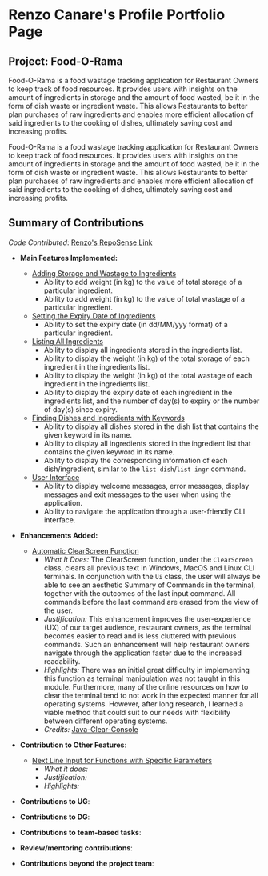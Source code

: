 # Renzo Canare's Profile Portfolio Page

## Project: Food-O-Rama
Food-O-Rama is a food wastage tracking application for
Restaurant Owners to keep track of food resources.
It provides users with insights on the amount of
ingredients in storage and the amount of food wasted,
be it in the form of dish waste or ingredient waste.
This allows Restaurants to better plan purchases of raw ingredients
and enables more efficient allocation of said ingredients to the cooking of dishes,
ultimately saving cost and increasing profits.

Food-O-Rama is a food wastage tracking application for Restaurant Owners to keep track of food resources. 
It provides users with insights on the amount of ingredients in storage and the amount of food wasted, be it in the form of dish waste or ingredient waste. 
This allows Restaurants to better plan purchases of raw ingredients and enables more efficient allocation of said ingredients to the cooking of dishes, ultimately saving cost and increasing profits.

## Summary of Contributions
*Code Contributed*: [Renzo's RepoSense Link](https://nus-cs2113-ay2122s1.github.io/tp-dashboard/?search=renzocanare&sort=groupTitle&sortWithin=title&timeframe=commit&mergegroup=&groupSelect=groupByRepos&breakdown=true&checkedFileTypes=docs~functional-code~test-code~other&since=2021-09-25&tabOpen=true&tabType=authorship&tabAuthor=renzocanare&tabRepo=AY2122S1-CS2113T-W11-4%2Ftp%5Bmaster%5D&authorshipIsMergeGroup=false&authorshipFileTypes=docs~functional-code~test-code~other&authorshipIsBinaryFileTypeChecked=false&zFR=false)

* **Main Features Implemented:**
    * <u>Adding Storage and Wastage to Ingredients</u>
        * Ability to add weight (in kg) to the value of total storage of a particular ingredient.
        * Ability to add weight (in kg) to the value of total wastage of a particular ingredient. 
    * <u>Setting the Expiry Date of Ingredients</u>
        * Ability to set the expiry date (in dd/MM/yyy format) of a particular ingredient.
    * <u>Listing All Ingredients</u>
        * Ability to display all ingredients stored in the ingredients list.
        * Ability to display the weight (in kg) of the total storage of each ingredient in the ingredients list.
        * Ability to display the weight (in kg) of the total wastage of each ingredient in the ingredients list.
        * Ability to display the expiry date of each ingredient in the ingredients list, and the number of day(s) to expiry or the number of day(s) since expiry.
    * <u>Finding Dishes and Ingredients with Keywords</u>
        * Ability to display all dishes stored in the dish list that contains the given keyword in its name.
        * Ability to display all ingredients stored in the ingredient list that contains the given keyword in its name.
        * Ability to display the corresponding information of each dish/ingredient, similar to the `list dish`/`list ingr` command.
    * <u>User Interface</u>
        * Ability to display welcome messages, error messages, display messages and exit messages to the user when using the application.
        * Ability to navigate the application through a user-friendly CLI interface.
    

* **Enhancements Added:**
    * <u>Automatic ClearScreen Function</u>
        * *What It Does:* The ClearScreen function, under the `ClearScreen` class, clears all previous text in Windows, MacOS and Linux CLI terminals.
          In conjunction with the `Ui` class, the user will always be able to see an aesthetic Summary of Commands in the terminal, together with the outcomes of the
          last input command. All commands before the last command are erased from the view of the user.
        * *Justification:* This enhancement improves the user-experience (UX) of our target audience, restaurant owners, as the terminal becomes easier to read and is less
          cluttered with previous commands. Such an enhancement will help restaurant owners navigate through the application faster due to the increased readability.
        * *Highlights:* There was an initial great difficulty in implementing this function as terminal manipulation was not taught in this module. 
          Furthermore, many of the online resources on how to clear the terminal tend to not work in the expected manner for all operating systems.
          However, after long research, I learned a viable method that could suit to our needs with flexibility between different operating systems.
        * *Credits:* [Java-Clear-Console](https://www.delftstack.com/howto/java/java-clear-console/)
    

* **Contribution to Other Features**:
    * <u>Next Line Input for Functions with Specific Parameters</u>
        * *What it does:*
        * *Justification:*
        * *Highlights:*  


* **Contributions to UG**:
* **Contributions to DG**:
* **Contributions to team-based tasks**:
* **Review/mentoring contributions**:
* **Contributions beyond the project team**:
